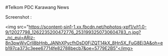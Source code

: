 #Telkom PDC Karawang News

Screenshot :

<img src="https://scontent-sin1-1.xx.fbcdn.net/hphotos-xpf1/v/t1.0-9/12027798_1262235200472776_2531993250730604783_n.jpg?_nc_eui=ARiz-8n3pwWvCrll8bHnb_JANhXPycfhDsD0FjZQT14kX_8Hn5X_FuG8Ej3A&oh=eb197ca373c3eee67714fe82788becb7&oe=5779E2B5"</img>
